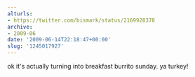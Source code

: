 ```yaml
---
alturls:
- https://twitter.com/bismark/status/2169928378
archive:
- 2009-06
date: '2009-06-14T22:18:47+00:00'
slug: '1245017927'
---
```


ok it's actually turning into breakfast burrito sunday. ya turkey!

